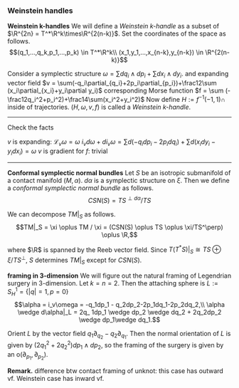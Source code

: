 ### Weinstein handles

**Weinstein k-handles**
We will define a *Weinstein k-handle* as a subset of $\R^{2n} = T^*\R^k\times\R^{2(n-k)}$. Set the coordinates of the space as follows.
$$(q_1,...,q_k,p_1,...,p_k) \in T^*\R^k\\
(x_1,y_1,...,x_{n-k},y_{n-k}) \in \R^{2(n-k)}$$

Consider a symplectic structure $\omega=\sum dq_i\wedge dp_i + \sum dx_i\wedge dy_i$.
and expanding vector field $v = \sum(-q_i\partial_{q_i}+2p_i\partial_{p_i})+\frac12\sum (x_i\partial_{x_i}+y_i\partial y_i)$
corresponding Morse function $f = \sum (-\frac12q_i^2+p_i^2)+\frac14\sum(x_i^2+y_i^2)$
Now define $H := f^{-1}(-1,1) \cap$ inside of trajectories.
$(H,\omega,v,f)$ is called a *Weinstein k-handle*.

---
Check the facts

$v$ is expanding: $\mathcal{L}_v\omega = \omega$
$i_vd\omega + di_v\omega = \sum d(-q_idp_i-2p_idq_i)+\sum d(x_idy_i-y_idx_i)=\omega$
$v$ is gradient for $f$: trivial

---

**Conformal symplectic normal bundles**
Let $S$ be an isotropic submanifold of a contact manifold $(M,\alpha)$. $d\alpha$ is a symplectic structure on $\xi$. Then we define a *conformal symplectic normal bundle* as follows.
$$CSN(S) = TS^{\perp d\alpha}/TS$$

We can decompose $TM|_S$ as follows.
$$TM|_S = \xi \oplus TM / \xi = (CSN(S) \oplus TS \oplus \xi/TS^\perp) \oplus \R,$$

where $\R$ is spanned by the Reeb vector field.
Since $T(T^*S)|_S \cong TS \oplus \xi/TS^\perp$, $S$ determines $TM|_S$ except for $CSN(S)$.

**framing in 3-dimension**
We will figure out the natural framing of Legendrian surgery in 3-dimension. Let $k=n=2$.  Then the attaching sphere is $L := S^1_H = \{|q|=1,p=0\}$  
$$\alpha = i_v\omega = -q_1dp_1 - q_2dp_2-2p_1dq_1-2p_2dq_2,\\
\alpha \wedge d\alpha|_L = 2q_ 1dp_1 \wedge dp_2 \wedge dq_2 + 2q_2dp_2 \wedge dp_1\wedge dq_1.$$

Orient $L$ by the vector field $q_1 \partial_{q_2} - q_2\partial_{q_1}$. Then the normal orientation of $L$ is given by $(2q_1^2+2q_2^2)dp_1 \wedge dp_2$, so the framing of the surgery is given by an o$(\partial_{p_1}, \partial_{p_2})$.


**Remark.** difference btw contact framing of unknot: this case has outward vf. Weinstein case has inward vf. 
<!--stackedit_data:
eyJoaXN0b3J5IjpbLTE0MzU3MDc0MjcsLTIxMDI3ODIwNjMsLT
E1MjAzMTc0MCwtNjY1MTk3ODE2LDc5ODMyNjA3NiwtMTI3MDE5
NjI0NywxOTU5NjA5NTc5LDg1ODA1NTczNSwtMTY0NDIzNDc0Mi
wzMDY5MDg1OTcsLTg5OTE4Njc3LDE4Nzc3MjQ0NzIsNTIxOTc2
MzE5LDIwMzY1NTk3LDExMjk0MTM0MjcsLTIxNDQwMzgwNjQsLT
E0MjA1MjEyMTZdfQ==
-->